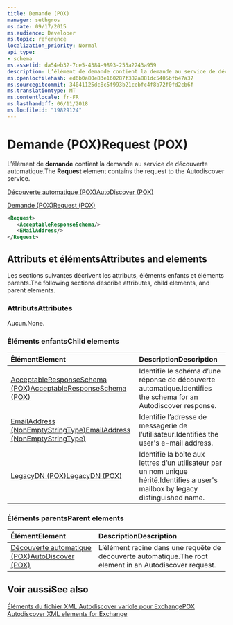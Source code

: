 ```yaml
---
title: Demande (POX)
manager: sethgros
ms.date: 09/17/2015
ms.audience: Developer
ms.topic: reference
localization_priority: Normal
api_type:
- schema
ms.assetid: da54eb32-7ce5-4384-9893-255a2243a959
description: L’élément de demande contient la demande au service de découverte automatique.
ms.openlocfilehash: ed6b0a80e83e160287f382a881dc5405bfb47a37
ms.sourcegitcommit: 34041125dc8c5f993b21cebfc4f8b72f0fd2cb6f
ms.translationtype: MT
ms.contentlocale: fr-FR
ms.lasthandoff: 06/11/2018
ms.locfileid: "19829124"
---
```

# <a name="request-pox"></a><span data-ttu-id="e96ff-103">Demande (POX)</span><span class="sxs-lookup"><span data-stu-id="e96ff-103">Request (POX)</span></span>

<span data-ttu-id="e96ff-104">L’élément de **demande** contient la demande au service de découverte automatique.</span><span class="sxs-lookup"><span data-stu-id="e96ff-104">The **Request** element contains the request to the Autodiscover service.</span></span> 
  
[<span data-ttu-id="e96ff-105">Découverte automatique (POX)</span><span class="sxs-lookup"><span data-stu-id="e96ff-105">AutoDiscover (POX)</span></span>](autodiscover-pox.md)
  
[<span data-ttu-id="e96ff-106">Demande (POX)</span><span class="sxs-lookup"><span data-stu-id="e96ff-106">Request (POX)</span></span>](request-pox.md)
  
```xml
<Request>
   <AcceptableResponseSchema/>
   <EMailAddress/>
</Request>
```

## <a name="attributes-and-elements"></a><span data-ttu-id="e96ff-107">Attributs et éléments</span><span class="sxs-lookup"><span data-stu-id="e96ff-107">Attributes and elements</span></span>

<span data-ttu-id="e96ff-108">Les sections suivantes décrivent les attributs, éléments enfants et éléments parents.</span><span class="sxs-lookup"><span data-stu-id="e96ff-108">The following sections describe attributes, child elements, and parent elements.</span></span>
  
### <a name="attributes"></a><span data-ttu-id="e96ff-109">Attributs</span><span class="sxs-lookup"><span data-stu-id="e96ff-109">Attributes</span></span>

<span data-ttu-id="e96ff-110">Aucun.</span><span class="sxs-lookup"><span data-stu-id="e96ff-110">None.</span></span>
  
### <a name="child-elements"></a><span data-ttu-id="e96ff-111">Éléments enfants</span><span class="sxs-lookup"><span data-stu-id="e96ff-111">Child elements</span></span>

|<span data-ttu-id="e96ff-112">**Élément**</span><span class="sxs-lookup"><span data-stu-id="e96ff-112">**Element**</span></span>|<span data-ttu-id="e96ff-113">**Description**</span><span class="sxs-lookup"><span data-stu-id="e96ff-113">**Description**</span></span>|
|:-----|:-----|
|[<span data-ttu-id="e96ff-114">AcceptableResponseSchema (POX)</span><span class="sxs-lookup"><span data-stu-id="e96ff-114">AcceptableResponseSchema (POX)</span></span>](acceptableresponseschema-pox.md) <br/> |<span data-ttu-id="e96ff-115">Identifie le schéma d’une réponse de découverte automatique.</span><span class="sxs-lookup"><span data-stu-id="e96ff-115">Identifies the schema for an Autodiscover response.</span></span>  <br/> |
|[<span data-ttu-id="e96ff-116">EmailAddress (NonEmptyStringType)</span><span class="sxs-lookup"><span data-stu-id="e96ff-116">EmailAddress (NonEmptyStringType)</span></span>](emailaddress-nonemptystringtype.md) <br/> |<span data-ttu-id="e96ff-117">Identifie l’adresse de messagerie de l’utilisateur.</span><span class="sxs-lookup"><span data-stu-id="e96ff-117">Identifies the user's e-mail address.</span></span>  <br/> |
|[<span data-ttu-id="e96ff-118">LegacyDN (POX)</span><span class="sxs-lookup"><span data-stu-id="e96ff-118">LegacyDN (POX)</span></span>](legacydn-pox.md) <br/> |<span data-ttu-id="e96ff-119">Identifie la boîte aux lettres d’un utilisateur par un nom unique hérité.</span><span class="sxs-lookup"><span data-stu-id="e96ff-119">Identifies a user's mailbox by legacy distinguished name.</span></span>  <br/> |
   
### <a name="parent-elements"></a><span data-ttu-id="e96ff-120">Éléments parents</span><span class="sxs-lookup"><span data-stu-id="e96ff-120">Parent elements</span></span>

|<span data-ttu-id="e96ff-121">**Élément**</span><span class="sxs-lookup"><span data-stu-id="e96ff-121">**Element**</span></span>|<span data-ttu-id="e96ff-122">**Description**</span><span class="sxs-lookup"><span data-stu-id="e96ff-122">**Description**</span></span>|
|:-----|:-----|
|[<span data-ttu-id="e96ff-123">Découverte automatique (POX)</span><span class="sxs-lookup"><span data-stu-id="e96ff-123">AutoDiscover (POX)</span></span>](autodiscover-pox.md) <br/> |<span data-ttu-id="e96ff-124">L’élément racine dans une requête de découverte automatique.</span><span class="sxs-lookup"><span data-stu-id="e96ff-124">The root element in an Autodiscover request.</span></span>  <br/> |
   
## <a name="see-also"></a><span data-ttu-id="e96ff-125">Voir aussi</span><span class="sxs-lookup"><span data-stu-id="e96ff-125">See also</span></span>



[<span data-ttu-id="e96ff-126">Éléments du fichier XML Autodiscover variole pour Exchange</span><span class="sxs-lookup"><span data-stu-id="e96ff-126">POX Autodiscover XML elements for Exchange</span></span>](pox-autodiscover-xml-elements-for-exchange.md)

